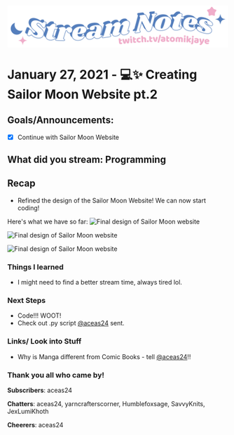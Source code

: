 [![atomikjaye Stream Notes](https://raw.githubusercontent.com/atomikjaye/Stream-Notes/master/assets/twitch-panelStream-Notes.png)](http://www.twitch.tv/atomikjaye)
# January 27, 2021 - 💻✨ Creating Sailor Moon Website pt.2

## Goals/Announcements:
- [x] Continue with Sailor Moon Website
 
## What did you stream: Programming

## Recap
- Refined the design of the Sailor Moon Website! We can now start coding! 

Here's what we have so far:
<img alt="Final design of Sailor Moon website" src="
https://i.imgur.com/79G4dzf.png" height="200">

<img alt="Final design of Sailor Moon website" src="
https://i.imgur.com/iz8Jisp.png" height="200">

<img alt="Final design of Sailor Moon website" src="
https://i.imgur.com/r6djEFb.png" height="200">

### Things I learned
- I might need to find a better stream time, always tired lol.

### Next Steps
- Code!!! WOOT!
- Check out .py script [@aceas24](http://www.twitch.tv/aceas24) sent.

### Links/ Look into Stuff
- Why is Manga different from Comic Books - tell [@aceas24](http://www.twitch.tv/aceas24)!!

### Thank you all who came by! ###

**Subscribers**: aceas24

**Chatters**: aceas24, yarncrafterscorner, Humblefoxsage, SavvyKnits, JexLumiKhoth

**Cheerers**: aceas24
